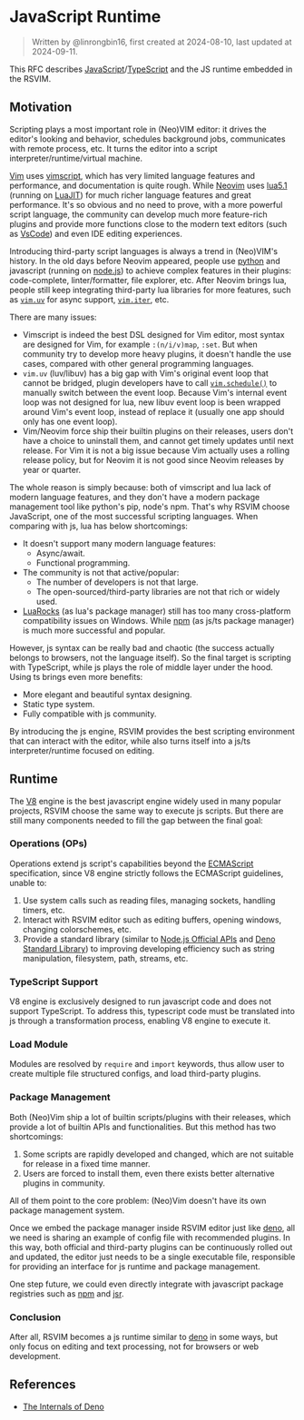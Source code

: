 # JavaScript Runtime

> Written by @linrongbin16, first created at 2024-08-10, last updated at 2024-09-11.

This RFC describes [JavaScript](https://en.wikipedia.org/wiki/JavaScript)/[TypeScript](https://www.typescriptlang.org/) and the JS runtime embedded in the RSVIM.

## Motivation

Scripting plays a most important role in (Neo)VIM editor: it drives the editor's looking and behavior, schedules background jobs, communicates with remote process, etc. It turns the editor into a script interpreter/runtime/virtual machine.

[Vim](https://www.vim.org/) uses [vimscript](https://www.vim.org/scripts/), which has very limited language features and performance, and documentation is quite rough. While [Neovim](https://neovim.io/) uses [lua5.1](https://www.lua.org/) (running on [LuaJIT](https://luajit.org/)) for much richer language features and great performance. It's so obvious and no need to prove, with a more powerful script language, the community can develop much more feature-rich plugins and provide more functions close to the modern text editors (such as [VsCode](https://code.visualstudio.com/)) and even IDE editing experiences.

Introducing third-party script languages is always a trend in (Neo)VIM's history. In the old days before Neovim appeared, people use [python](https://www.python.org/) and javascript (running on [node.js](https://nodejs.org/)) to achieve complex features in their plugins: code-complete, linter/formatter, file explorer, etc. After Neovim brings lua, people still keep integrating third-party lua libraries for more features, such as [`vim.uv`](https://neovim.io/doc/user/lua.html#vim.uv) for async support, [`vim.iter`](https://neovim.io/doc/user/lua.html#vim.iter), etc.

There are many issues:

- Vimscript is indeed the best DSL designed for Vim editor, most syntax are designed for Vim, for example `:(n/i/v)map`, `:set`. But when community try to develop more heavy plugins, it doesn't handle the use cases, compared with other general programming languages.
- `vim.uv` (luv/libuv) has a big gap with Vim's original event loop that cannot be bridged, plugin developers have to call [`vim.schedule()`](<https://neovim.io/doc/user/lua.html#vim.schedule()>) to manually switch between the event loop. Because Vim's internal event loop was not designed for lua, new libuv event loop is been wrapped around Vim's event loop, instead of replace it (usually one app should only has one event loop).
- Vim/Neovim force ship their builtin plugins on their releases, users don't have a choice to uninstall them, and cannot get timely updates until next release. For Vim it is not a big issue because Vim actually uses a rolling release policy, but for Neovim it is not good since Neovim releases by year or quarter.

The whole reason is simply because: both of vimscript and lua lack of modern language features, and they don't have a modern package management tool like python's pip, node's npm. That's why RSVIM choose JavaScript, one of the most successful scripting languages. When comparing with js, lua has below shortcomings:

- It doesn't support many modern language features:
  - Async/await.
  - Functional programming.
- The community is not that active/popular:
  - The number of developers is not that large.
  - The open-sourced/third-party libraries are not that rich or widely used.
- [LuaRocks](https://luarocks.org/) (as lua's package manager) still has too many cross-platform compatibility issues on Windows. While [npm](https://www.npmjs.com/) (as js/ts package manager) is much more successful and popular.

However, js syntax can be really bad and chaotic (the success actually belongs to browsers, not the language itself). So the final target is scripting with TypeScript, while js plays the role of middle layer under the hood. Using ts brings even more benefits:

- More elegant and beautiful syntax designing.
- Static type system.
- Fully compatible with js community.

By introducing the js engine, RSVIM provides the best scripting environment that can interact with the editor, while also turns itself into a js/ts interpreter/runtime focused on editing.

## Runtime

The [V8](https://v8.dev/) engine is the best javascript engine widely used in many popular projects, RSVIM choose the same way to execute js scripts. But there are still many components needed to fill the gap between the final goal:

### Operations (OPs)

Operations extend js script's capabilities beyond the [ECMAScript](https://ecma-international.org/publications-and-standards/standards/ecma-262/) specification, since V8 engine strictly follows the ECMAScript guidelines, unable to:

1. Use system calls such as reading files, managing sockets, handling timers, etc.
2. Interact with RSVIM editor such as editing buffers, opening windows, changing colorschemes, etc.
3. Provide a standard library (similar to [Node.js Official APIs](https://nodejs.org/docs/latest/api/documentation.html) and [Deno Standard Library](https://deno.land/std)) to improving developing efficiency such as string manipulation, filesystem, path, streams, etc.

### TypeScript Support

V8 engine is exclusively designed to run javascript code and does not support TypeScript. To address this, typescript code must be translated into js through a transformation process, enabling V8 engine to execute it.

### Load Module

Modules are resolved by `require` and `import` keywords, thus allow user to create multiple file structured configs, and load third-party plugins.

### Package Management

Both (Neo)Vim ship a lot of builtin scripts/plugins with their releases, which provide a lot of builtin APIs and functionalities. But this method has two shortcomings:

1. Some scripts are rapidly developed and changed, which are not suitable for release in a fixed time manner.
2. Users are forced to install them, even there exists better alternative plugins in community.

All of them point to the core problem: (Neo)Vim doesn't have its own package management system.

Once we embed the package manager inside RSVIM editor just like [deno](https://deno.com/), all we need is sharing an example of config file with recommended plugins. In this way, both official and third-party plugins can be continuously rolled out and updated, the editor just needs to be a single executable file, responsible for providing an interface for js runtime and package management.

One step future, we could even directly integrate with javascript package registries such as [npm](https://www.npmjs.com/) and [jsr](https://jsr.io/).

### Conclusion

After all, RSVIM becomes a js runtime similar to [deno](https://deno.com/) in some ways, but only focus on editing and text processing, not for browsers or web development.

## References

- [The Internals of Deno](https://choubey.gitbook.io/internals-of-deno)
